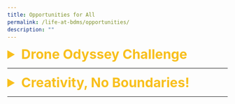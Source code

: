 ```yaml
---
title: Opportunities for All
permalink: /life-at-bdms/opportunities/
description: ""
---
```

<details> 
<summary style="color:#f8bf1c; font-size:30px;"><b>Drone Odyssey Challenge</b></summary>

<p style="text-align:justify">Our student took part in the Drone Odyssey Challenge, organised by Science Centre Singapore.  </p>

<p style="text-align:justify">The objective of the event aim to inculcate technical skillsets, critical thinking, and an appreciation of new and disruptive technologies relevant to the modern world.</p>

<p style="text-align:justify">A series of workshops and live demonstrations have been specially developed for both students and mentors to complement their learning journeys leading up to the competition proper. </p>

<p style="text-align:justify">Our students from the Infocomm Club did us proud by emerging champions and first-runners up!  Congratulations!  </p>

<p>Here are some photos:<br>
	<a href="https://issuu.com/bendemeersec/docs/try.pptx" target="_blank" >Drones Odyssey  2022</a></p>


</details>

<hr>

<details> 
<summary style="color:#f8bf1c; font-size:30px;"><b>Creativity, No Boundaries!</b></summary>



<p style="text-align:justify">Our student Chen Jia Le from Sec 3R2 participated in the “Creativity, No Boundaries!” National Children’s Story Writing Competition. She has done the school proud by clinching the Excellence Award.</p>

<p style="text-align:justify">A total of more than 1000 entries were submitted for the competition.</p>

<p style="text-align:justify">36 entries were shortlisted nationwide and our student 
 Chen Jiale’s entry《猫与蒲公英》(The Cat and the Dandelion) was one of those shortlisted.  She was awarded the Excellence Award.</p>

<p style="text-align:justify">The winning entries of the story writing competition were published as a series of Chinese graded readers.</p>

<p style="text-align:justify">The 18 graded readers (Grade 1 to 3) would be launched this year and distributed to the various Primary schools nationwide. </p>


<img src="/images/Departments/cl-competition-04.jpg" alt="Creative, No Boundaries! National Children's Story Writing Competition" style="width:600px" />


<p style="text-align:justify">Jiale attended the Award Presentation Ceremony cum Launching of the Chinese Graded Readers on 16 September 2022.  (See Photos below)</p>

<img src="/images/Departments/cl-creativebook-01.jpg" />
<br>
<img src="/images/Departments/cl-creativebook-02.jpg" />
<!--
![](/images/Departments/cl-creativebook-02.jpg)
-->

</details>

<hr>